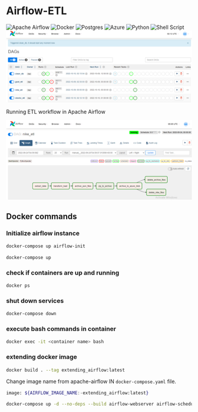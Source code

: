 # Airflow-ETL
![Apache Airflow](https://img.shields.io/badge/Apache%20Airflow-017CEE?style=for-the-badge&logo=Apache%20Airflow&logoColor=white)  ![Docker](https://img.shields.io/badge/docker-%230db7ed.svg?style=for-the-badge&logo=docker&logoColor=white)  ![Postgres](https://img.shields.io/badge/postgres-%23316192.svg?style=for-the-badge&logo=postgresql&logoColor=white)  ![Azure](https://img.shields.io/badge/azure-%230072C6.svg?style=for-the-badge&logo=microsoftazure&logoColor=white)  ![Python](https://img.shields.io/badge/python-3670A0?style=for-the-badge&logo=python&logoColor=ffdd54)
  ![Shell Script](https://img.shields.io/badge/shell_script-%23121011.svg?style=for-the-badge&logo=gnu-bash&logoColor=white) 
![Airflow Home](img/airflow-home.png)

Running ETL workflow in Apache Airflow

![Dag Run](img/dag-run.png)
## Docker commands

### Initialize airflow instance
```bash
docker-compose up airflow-init
```
```bash
docker-compose up 
```
### check if containers are up and running
```bash
docker ps
```
### shut down services
```bash
docker-compose down
```
### execute bash commands in container
```bash
docker exec -it <container name> bash
```
### extending  docker image
<!-- ```bash
docker-compose up -d --no-deps --build airflow-webserver airflow-scheduler
``` -->
```bash
docker build . --tag extending_airflow:latest
```
Change image name from apache-airflow IN `docker-compose.yaml` file.
```bash
image: ${AIRFLOW_IMAGE_NAME:-extending_airflow:latest}
```
```bash
docker-compose up -d --no-deps --build airflow-webserver airflow-scheduler
```
